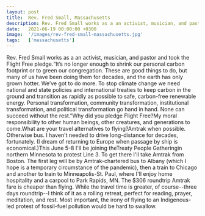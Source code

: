 ```yaml
---
layout: post
title:  Rev. Fred Small, Massachusetts
description: Rev. Fred Small works as a an activist, musician, and pastor and took the Flight Free pledge.“It’s no longer enough to shrink our personal carbon foot...
date:   2021-06-19 00:00:00 +0300
image:  '/images/rev-fred-small-massachusetts.jpg'
tags:   ['massachusetts']
---
```

Rev. Fred Small works as a an activist, musician, and pastor and took the Flight Free pledge.“It’s no longer enough to shrink our personal carbon footprint or to green our congregation. These are good things to do, but many of us have been doing them for decades, and the earth has only grown hotter. We’ve got to do more. To stop climate change we need national and state policies and international treaties to keep carbon in the ground and transition as rapidly as possible to safe, carbon-free renewable energy. Personal transformation, community transformation, institutional transformation, and political transformation go hand in hand. None can succeed without the rest.”Why did you pledge Flight Free?My moral responsibility to other human beings, other creatures, and generations to come.What are your travel alternatives to flying?Amtrak when possible. Otherwise bus. I haven't needed to drive long-distance for decades, fortunately. (I dream of returning to Europe when passage by ship is economical.)This June 5-8 I'll be joining theTreaty People Gatheringin northern Minnesota to protest Line 3. To get there I'll take Amtrak from Boston. The first leg will be by Amtrak-chartered bus to Albany (which I hope is a temporary circumstance of the pandemic), then a train to Chicago and another to train to Minneapolis-St. Paul, where I'll enjoy home hospitality and a carpool to Park Rapids, MN. The $306 roundtrip Amtrak fare is cheaper than flying. While the travel time is greater, of course--three days roundtrip--I think of it as a rolling retreat, perfect for reading, prayer, meditation, and rest. Most important, the irony of flying to an Indigenous-led protest of fossil-fuel pollution would be hard to swallow.

